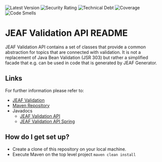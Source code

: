 ![Latest Version](https://maven-badges.herokuapp.com/maven-central/com.anaptecs.jeaf.validation/jeaf-validation-api-project/badge.svg)
![Security Rating](https://sonarcloud.io/api/project_badges/measure?project=jeaf-validation-api-project&metric=security_rating&token=69c191117715ed178b5e73f897a9f8cc61acab65)
![Technical Debt](https://sonarcloud.io/api/project_badges/measure?project=jeaf-validation-api-project&metric=sqale_index&token=69c191117715ed178b5e73f897a9f8cc61acab65)
![Coverage](https://sonarcloud.io/api/project_badges/measure?project=jeaf-validation-api-project&metric=coverage&token=69c191117715ed178b5e73f897a9f8cc61acab65)
![Code Smells](https://sonarcloud.io/api/project_badges/measure?project=jeaf-validation-api-project&metric=code_smells&token=69c191117715ed178b5e73f897a9f8cc61acab65)


# JEAF Validation API README #

JEAF Validation API contains a set of classes that provide a common abstraction for topics that are connected with validation. It is not a replacement of Java Bean Validation (JSR 303) but rather a simplified facade that e.g. can be used in code that is generated by JEAF Generator.

## Links ##
For further information please refer to:

* [JEAF Validation](https://anaptecs.atlassian.net/l/cp/V0LgNZso)
* [Maven Repository](https://search.maven.org/artifact/com.anaptecs.jeaf.validation/jeaf-validation-api)
* Javadocs
  * [JEAF Validation API](https://javadoc.io/doc/com.anaptecs.jeaf.validation/jeaf-validation-api)
  * [JEAF Validation API Spring](https://javadoc.io/doc/com.anaptecs.jeaf.validation/jeaf-validation-api-spring)




## How do I get set up? ##

* Create a clone of this repository on your local machine.
* Execute Maven on the top level project `maven clean install`
